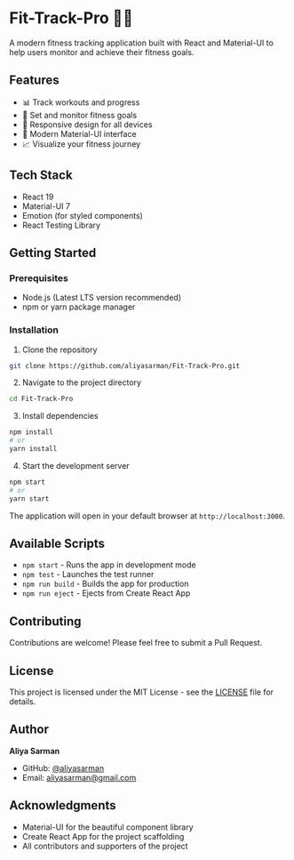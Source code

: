 # Fit-Track-Pro 🏋️‍♂️

A modern fitness tracking application built with React and Material-UI to help users monitor and achieve their fitness goals.

## Features

- 📊 Track workouts and progress
- 🎯 Set and monitor fitness goals
- 📱 Responsive design for all devices
- 🎨 Modern Material-UI interface
- 📈 Visualize your fitness journey

## Tech Stack

- React 19
- Material-UI 7
- Emotion (for styled components)
- React Testing Library

## Getting Started

### Prerequisites

- Node.js (Latest LTS version recommended)
- npm or yarn package manager

### Installation

1. Clone the repository
```bash
git clone https://github.com/aliyasarman/Fit-Track-Pro.git
```

2. Navigate to the project directory
```bash
cd Fit-Track-Pro
```

3. Install dependencies
```bash
npm install
# or
yarn install
```

4. Start the development server
```bash
npm start
# or
yarn start
```

The application will open in your default browser at `http://localhost:3000`.

## Available Scripts

- `npm start` - Runs the app in development mode
- `npm test` - Launches the test runner
- `npm run build` - Builds the app for production
- `npm run eject` - Ejects from Create React App

## Contributing

Contributions are welcome! Please feel free to submit a Pull Request.

## License

This project is licensed under the MIT License - see the [LICENSE](LICENSE) file for details.

## Author

**Aliya Sarman**
- GitHub: [@aliyasarman](https://github.com/aliyasarman)
- Email: aliyasarman@gmail.com

## Acknowledgments

- Material-UI for the beautiful component library
- Create React App for the project scaffolding
- All contributors and supporters of the project
